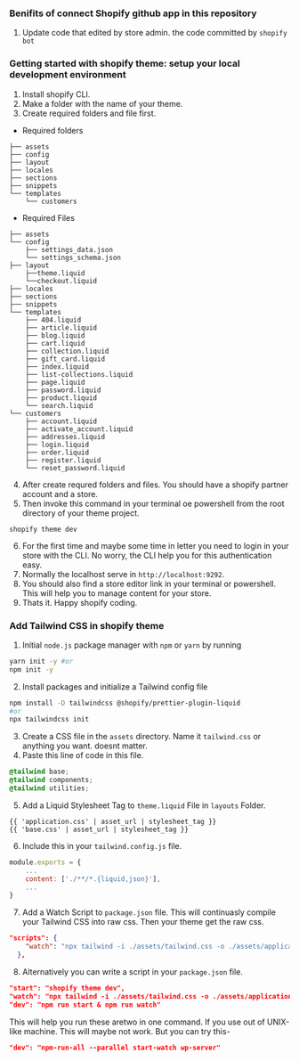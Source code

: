### Benifits of connect Shopify github app in this repository
1. Update code that edited by store admin. the code committed by `shopify bot`

### Getting started with shopify theme: setup your local development environment
1. Install shopify CLI.
2. Make a folder with the name of your theme.
3. Create required folders and file first.
- Required folders
```
├── assets
├── config
├── layout
├── locales
├── sections
├── snippets
└── templates
    └── customers
```
- Required Files
```
├── assets
└── config
    ├── settings_data.json
    └── settings_schema.json
├── layout
    ├──theme.liquid
    └──checkout.liquid
├── locales
├── sections
├── snippets
└── templates
    ├── 404.liquid
    ├── article.liquid
    ├── blog.liquid
    ├── cart.liquid
    ├── collection.liquid
    ├── gift_card.liquid
    ├── index.liquid
    ├── list-collections.liquid
    ├── page.liquid
    ├── password.liquid
    ├── product.liquid
    └── search.liquid
└── customers
    ├── account.liquid
    ├── activate_account.liquid
    ├── addresses.liquid
    ├── login.liquid
    ├── order.liquid
    ├── register.liquid
    └── reset_password.liquid
```
4. After create requred folders and files. You should have a shopify partner account and a store.
5. Then invoke this command in your terminal oe powershell from the root directory of your theme project.
```
shopify theme dev
```
6. For the first time and maybe some time in letter you need to login in your store with the CLI. No worry, the CLI help you for this authentication easy.
7. Normally the localhost serve in `http://localhost:9292`.
8. You should also find a store editor link in your terminal or powershell. This will help you to manage content for your store.
9. Thats it. Happy shopify coding.

### Add Tailwind CSS in shopify theme

1. Initial `node.js` package manager with `npm` or `yarn` by running

```bash
yarn init -y #or
npm init -y
```

2. Install packages and initialize a Tailwind config file

```bash
npm install -D tailwindcss @shopify/prettier-plugin-liquid
#or
npx tailwindcss init
```

3. Create a CSS file in the `assets` directory. Name it `tailwind.css` or anything you want. doesnt matter.
4. Paste this line of code in this file.

```css
@tailwind base;
@tailwind components;
@tailwind utilities;
```

5. Add a Liquid Stylesheet Tag to `theme.liquid` File in `layouts` Folder.

```liquid
{{ 'application.css' | asset_url | stylesheet_tag }}
{{ 'base.css' | asset_url | stylesheet_tag }}
```

6. Include this in your `tailwind.config.js` file.

```js
module.exports = {
    ...
    content: ['./**/*.{liquid,json}'],
    ...
}
```

7. Add a Watch Script to `package.json` file. This will continuasly compile your Tailwind CSS into raw css. Then your theme get the raw css.

```json
"scripts": {
    "watch": "npx tailwind -i ./assets/tailwind.css -o ./assets/application.css --watch"
  },
```
8. Alternatively you can write a script in your `package.json` file.
```json
"start": "shopify theme dev",
"watch": "npx tailwind -i ./assets/tailwind.css -o ./assets/application.css --watch",
"dev": "npm run start & npm run watch"
```
This will help you run these aretwo in one command. If you use out of UNIX-like machine. This will maybe not work. But you can try this-
```json
"dev": "npm-run-all --parallel start-watch wp-server"
```